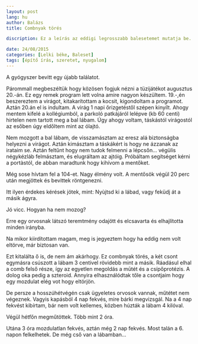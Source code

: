 ```yaml
---
layout: post
lang: hu
author: Balázs
title: Combnyak törés

discription: Ez a leírás az eddigi legrosszabb balesetemet mutatja be.

date: 24/08/2015
categories: [Lelki béke, Baleset]
tags: [építő írás, szeretet, nyugalom]
---
```

A gyógyszer bevitt egy újabb találatot.

Párommall megbeszéltük hogy közösen fogjuk nézni a tüzijátékot augusztus 20.-án. Ez egy remek program lett volna amire nagyon készültem. 19.-,én beszereztem a virágot, kitakarítottam a kocsit, kigondoltam a programot. Aztán 20.án el is indultam. A virág 1 napi őrizgetéstől szépen kinyílt. Ahogy mentem kifelé a kollégiumból, a parkoló patkájáról lelépve (kb 60 centi) hirtelen nem tartott meg a bal lábam. Úgy ahogy voltam, táskástól virágostól az esőben úgy eldőltem mint az ólajtó.

Nem mozgott a bal lábam, de visszamásztam az eresz alá biztonságba helyezni a virágot. Aztán kimásztam a táskákért is hogy ne ázzanak az irataim se. Aztán feltűnt hogy nem tudok felmenni a lépcsőn... végülis négykézláb felmásztam, és elugráltam az ajtóig. Próbáltam segítséget kérni a portàstól, de abban maradtunk hogy kihívom a mentőket.

Még sose hívtam fel a 104-et. Nagy élmény volt. A mentősök végül 20 perc után megjöttek és bevittek röntgenezni.

Itt ilyen érdekes kérések jötek,  mint: Nyùjtsd ki a lábad, vagy feküdj át a másik ágyra.

Jó vicc. Hogyan ha nem mozog?

Erre egy orvosnak látszó teremtmény odajött és elcsavarta és elhajlította minden irányba.

Na mikor kiirdítottam magam, meg is jegyeztem hogy ha eddig nem volt eltörve, már biztosan van.

Ezt kitalálta ő is, de nem ám akárhogy. Ez combnyak törés, a két csont egymásra csúszott a lábam 3 centivel rövidebb mint a másik. Ráadásul elhal a comb felső része, így az egyetlen megoldás a mūtét és a csípőprotézis. A dolog oka pedig a szteroid. Annyira elhasználódtak tőle a csontjaim hogy egy mozdulat elég vot hogy eltörjön.

De persze a hosszúhétvégén csak ügyeletes orvosok vannak, műtétet nem végeznek. Vagyis kapásból 4 nap fekvés, mire bárki megvizsgál. Na a 4 nap fekvést kibírtam, bár nem volt kellemes, közben húzták a lábam 4 kilóval.

Végül hétfőn megműtöttek. Több mint 2 óra.

Utána 3 óra mozdulatlan fekvés, aztán még 2 nap fekvés. Most talán a 6. napon felkelhetek. De még cső van a lábamban...